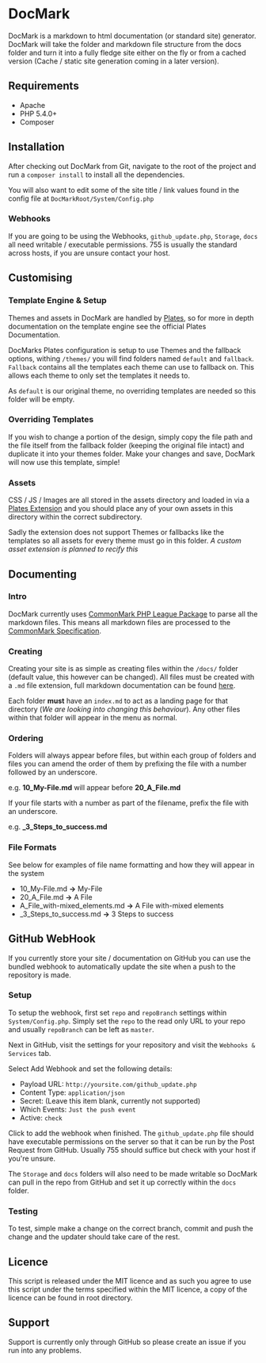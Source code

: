 # DocMark

DocMark is a markdown to html documentation (or standard site) generator. DocMark will take the folder and markdown file structure from the docs folder and turn it into a fully fledge site either on the fly or from a cached version (Cache / static site generation coming in a later version).

## Requirements

* Apache
* PHP 5.4.0+
* Composer

## Installation

After checking out DocMark from Git, navigate to the root of the project and run a `composer install` to install all the dependencies.

You will also want to edit some of the site title / link values found in the config file at `DocMarkRoot/System/Config.php`

### Webhooks

If you are going to be using the Webhooks, `github_update.php`, `Storage`, `docs` all need writable / executable permissions. 755 is usually the standard across hosts, if you are unsure contact your host.

## Customising

### Template Engine & Setup

Themes and assets in DocMark are handled by [Plates](http://platesphp.com/), so for more in depth documentation on the template engine see the official Plates Documentation.

DocMarks Plates configuration is setup to use Themes and the fallback options, withing `/themes/` you will find folders named `default` and `fallback`. `Fallback` contains all the templates each theme can use to fallback on. This allows each theme to only set the templates it needs to.

As `default` is our original theme, no overriding templates are needed so this folder will be empty.

### Overriding Templates

If you wish to change a portion of the design, simply copy the file path and the file itself from the fallback folder (keeping the original file intact) and duplicate it into your themes folder. Make your changes and save, DocMark will now use this template, simple!

### Assets

CSS / JS / Images are all stored in the assets directory and loaded in via a [Plates Extension](http://platesphp.com/extensions/asset/) and you should place any of your own assets in this directory within the correct subdirectory.

Sadly the extension does not support Themes or fallbacks like the templates so all assets for every theme must go in this folder. *A custom asset extension is planned to recify this*

## Documenting

### Intro

DocMark currently uses [CommonMark PHP League Package](http://commonmark.thephpleague.com/) to parse all the markdown files. This means all markdown files are processed to the [CommonMark Specification](http://commonmark.org/).

### Creating

Creating your site is as simple as creating files within the `/docs/` folder (default value, this however can be changed).
All files must be created with a `.md` file extension, full markdown documentation can be found [here](https://daringfireball.net/projects/markdown/).

Each folder **must** have an `index.md` to act as a landing page for that directory \(*We are looking into changing this behaviour*\). Any other files within that folder will appear in the menu as normal.

### Ordering

Folders will always appear before files, but within each group of folders and files you can amend the order of them by prefixing the file with a number followed by an underscore.

e.g. **10\_My-File.md** will appear before **20\_A\_File.md**

If your file starts with a number as part of the filename, prefix the file with an underscore.

e.g. **\_3\_Steps\_to\_success.md**


### File Formats

See below for examples of file name formatting and how they will appear in the system

* 10\_My-File.md **->** My-File
* 20\_A\_File.md **->** A File
* A\_File\_with-mixed_elements.md **->** A File with-mixed elements
* \_3\_Steps\_to\_success.md **->** 3 Steps to success

## GitHub WebHook

If you currently store your site / documentation on GitHub you can use the bundled webhook to automatically update the site when a push to the repository is made.

### Setup

To setup the webhook, first set `repo` and `repoBranch` settings within `System/Config.php`. Simply set the `repo` to the read only URL to your repo and usually `repoBranch` can be left as `master`.

Next in GitHub, visit the settings for your repository and visit the `Webhooks & Services` tab.

Select Add Webhook and set the following details:

* Payload URL: `http://yoursite.com/github_update.php`
* Content Type: `application/json`
* Secret: (Leave this item blank, currently not supported)
* Which Events: `Just the push event`
* Active: `check`

Click to add the webhook when finished. The `github_update.php` file should have executable permissions on the server so that it can be run by the Post Request from GitHub. Usually 755 should suffice but check with your host if you're unsure.

The `Storage` and `docs` folders will also need to be made writable so DocMark can pull in the repo from GitHub and set it up correctly within the `docs` folder.

### Testing

To test, simple make a change on the correct branch, commit and push the change and the updater should take care of the rest.

## Licence

This script is released under the MIT licence and as such you agree to use this script under the terms specified within the MIT licence, a copy of the licence can be found in root directory.

## Support

Support is currently only through GitHub so please create an issue if you run into any problems.